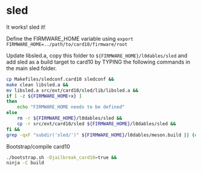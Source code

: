 sled
======

It works! sled it!

Define the FIRMWARE_HOME variable using `export FIRMWARE_HOME=../path/to/card10/firmware/root`

Update libsled.a, copy this folder to `${FIRMWARE_HOME}/l0dables/sled` and add sled as a build target to card10 by TYPING the following commands in the main sled folder.
```sh
cp Makefiles/sledconf.card10 sledconf &&
make clean libsled.a &&
mv libsled.a src/ext/card10/sled/lib/libsled.a &&
if [ -z ${FIRMWARE_HOME+x} ]
then
	echo "FIRMWARE_HOME needs to be defined"
else
	rm -r ${FIRMWARE_HOME}/l0dables/sled &&
	cp -r src/ext/card10/sled ${FIRMWARE_HOME}/l0dables/sled &&
fi &&
grep -qxF "subdir('sled/')" ${FIRMWARE_HOME}/l0dables/meson.build || (echo "subdir('sled/')" >> ${FIRMWARE_HOME}/l0dables/meson.build)
```

Bootstrap/compile card10
```sh
./bootstrap.sh -Djailbreak_card10=true &&
ninja -C build
```
